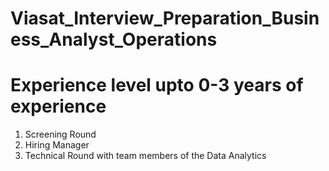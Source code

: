 # Viasat_Interview_Preparation_Business_Analyst_Operations

# Experience level upto 0-3 years of experience
1. Screening Round
2. Hiring Manager
3. Technical Round with team members of the Data Analytics
